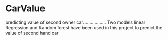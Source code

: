 # CarValue
predicting value of second owner car..................
Two models linear Regression and Random forest have been used in this project to predict the value of  second hand car 
